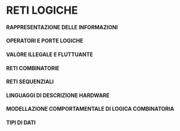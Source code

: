 # RETI LOGICHE

#### RAPPRESENTAZIONE DELLE INFORMAZIONI
#### OPERATORI E PORTE LOGICHE
#### VALORE ILLEGALE E FLUTTUANTE
#### RETI COMBINATORIE
#### RETI SEQUENZIALI
#### LINGUAGGI DI DESCRIZIONE HARDWARE
#### MODELLAZIONE COMPORTAMENTALE DI LOGICA COMBINATORIA
#### TIPI DI DATI
